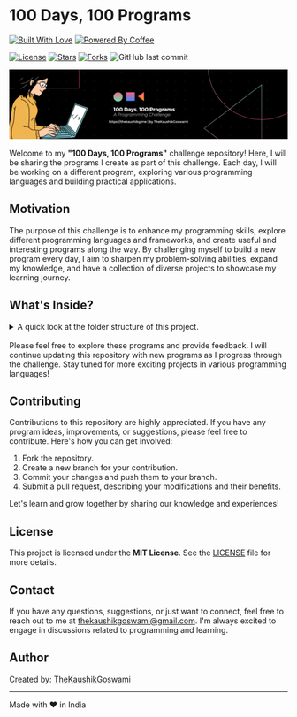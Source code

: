 # 100 Days, 100 Programs

[![Built With Love](https://forthebadge.com/images/badges/built-with-love.svg)](https://github.com/TheKaushikGoswami)
[![Powered By Coffee](https://forthebadge.com/images/badges/powered-by-coffee.svg)](https://github.com/TheKaushikGoswami)

[![License](https://img.shields.io/github/license/TheKaushikGoswami/100-Days-100-Programs?style=flat-square)](LICENSE)
[![Stars](https://img.shields.io/github/stars/TheKaushikGoswami/100-Days-100-Programs?style=flat-square)](https://github.com/TheKaushikGoswami/100-Days-100-Programs/stargazers)
[![Forks](https://img.shields.io/github/forks/TheKaushikGoswami/100-Days-100-Programs?style=flat-square)](https://github.com/TheKaushikGoswami/100-Days-100-Programs/network/members)
![GitHub last commit](https://img.shields.io/github/last-commit/TheKaushikGoswami/100-Days-100-Programs?style=flat-square)

![Banner](./assets/banner.png)

Welcome to my **"100 Days, 100 Programs"** challenge repository! Here, I will be sharing the programs I create as part of this challenge. Each day, I will be working on a different program, exploring various programming languages and building practical applications.

## Motivation

The purpose of this challenge is to enhance my programming skills, explore different programming languages and frameworks, and create useful and interesting programs along the way. By challenging myself to build a new program every day, I aim to sharpen my problem-solving abilities, expand my knowledge, and have a collection of diverse projects to showcase my learning journey.

## What's Inside? 

<details>
<summary>
A quick look at the folder structure of this project.
</summary>

    .
    ├── assets
    |   └───banner.png
    |
    ├── Programs
    │   ├─── Day 1 - Notepad
    │   |    ├─── screenshots
    |   |    |    └─── notepad.png
    |   |    ├─── main.py
    |   |    └─── README.md
    │   |
    |   ├─── Day 2 - GUI Stopwatch
    │   |    ├─── screenshots
    |   |    |    └─── stopwatch.png
    |   |    ├─── main.py
    |   |    └─── README.md
    │   |
    │   ├─── Day 3 - Watermark Creator
    |   |    ├─── assets
    |   |    |    ├─── image.png
    |   |    |    └─── watermark.png
    |   |    ├─── screenshots
    |   |    |    └─── watermark-creator.png
    |   |    ├─── final_image.jpg
    |   |    ├─── main.py
    |   |    └─── README.md
    |   |
    │   ├─── Day 4 - Snake Game
    |   |    ├─── screenshots
    |   |    |    ├─── gameplay.png
    |   |    |    └─── gameover.png
    |   |    ├─── main.py
    |   |    └─── README.md
    |   |
    |   ├─── Day 5 - Calculator
    |   |    ├─── screenshots
    |   |    |    └─── calculator.png
    |   |    ├─── index.html
    |   |    ├─── style.css
    |   |    ├─── script.js
    |   |    └─── README.md
    |   |
    |   ├─── Day 6 - BMI Calculator
    |   |    ├─── screenshots
    |   |    |    └─── bmi calculator.png
    |   |    ├─── index.html
    |   |    ├─── style.css
    |   |    ├─── script.js
    |   |    └─── README.md
    |   |
    |   ├─── Day 7 - GUI Speedtest
    |   |    ├─── screenshots
    |   |    |    └─── speedtest.png
    |   |    ├─── main.py
    |   |    └─── README.md
    |   |
    |   ├─── Day 8 - Ping Pong Game
    |   |    ├─── screenshots
    |   |    |    └─── ping_pong.png
    |   |    ├─── main.py
    |   |    └─── README.md
    |   |
    |   ├─── Day 9 - Wordcloud Generator
    |   |    ├─── screenshots
    |   |    |    └─── wordcloud.png
    |   |    ├─── main.py
    |   |    └─── README.md
    |   |
    |   ├─── Day 10 - To Do Manager
    |   |    ├─── screenshots
    |   |    |    └─── to_do.png
    |   |    ├─── index.html
    |   |    ├─── style.css
    |   |    ├─── script.js
    |   |    └─── README.md
    |   |
    |   ├─── Day 11 - Number Guessing Game
    |   |    ├─── screenshots
    |   |    |    └─── number_guessing.png
    |   |    ├─── Main.java
    |   |    └─── README.md
    |   |
    |   ├─── Day 12 -  Temperature Converter
    |   |    ├─── screenshots
    |   |    |    └─── temperature_converter.png
    |   |    ├─── Main.java
    |   |    └─── README.md
    |   |
    |   ├─── Day 13 - Flappy Bird
    |   |    ├─── assets
    |   |    |    ├─── greenpipe.png
    |   |    |    ├─── img_45.png
    |   |    |    ├─── img_46.png
    |   |    |    ├─── img_47.png
    |   |    |    ├─── img_48.png
    |   |    |    ├─── img_49.png
    |   |    |    └─── img_50.png
    |   |    ├─── screenshots
    |   |    |    └─── flappy_bird.png
    |   |    ├─── main.py
    |   |    └─── README.md
    |   |
    |   └─── Day 14 - Responsive Login Form
    |        ├─── screenshots
    |        |    └─── login-form.png
    |        ├─── index.html
    |        ├─── style.css
    |        ├─── script.js
    |        └─── README.md
    |
    ├── LICENSE
    └── README.md

</details>

<br>
Please feel free to explore these programs and provide feedback. I will continue updating this repository with new programs as I progress through the challenge. Stay tuned for more exciting projects in various programming languages!

## Contributing

Contributions to this repository are highly appreciated. If you have any program ideas, improvements, or suggestions, please feel free to contribute. Here's how you can get involved:

1. Fork the repository.
2. Create a new branch for your contribution.
3. Commit your changes and push them to your branch.
4. Submit a pull request, describing your modifications and their benefits.

Let's learn and grow together by sharing our knowledge and experiences!

## License

This project is licensed under the **MIT License**. See the [LICENSE](./LICENSE) file for more details.

## Contact

If you have any questions, suggestions, or just want to connect, feel free to reach out to me at thekaushikgoswami@gmail.com. I'm always excited to engage in discussions related to programming and learning.

## Author

Created by: [TheKaushikGoswami](https://github.com/TheKaushikGoswami)

---

Made with ❤️ in India

